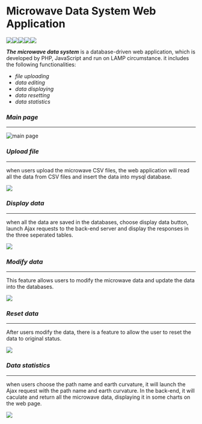 # Microwave Data System Web Application
![](<https://img.shields.io/badge/buid-passing-green.svg>)![](<https://img.shields.io/badge/PHP-88.46%25-yellowgreen.svg>)![](<https://img.shields.io/badge/JavaScript-11.48%20%25-blue.svg>)![](<https://img.shields.io/badge/Size-860k-orange.svg>)![](<https://img.shields.io/badge/license-GPL-yellow.svg>)



***The microwave data system*** is a database-driven web application, which is developed by PHP, JavaScript and run on LAMP circumstance. it includes the following functionalities:

- *file uploading*
- *data editing*
- *data displaying*
- *data resetting*
- *data statistics*



### *Main page*

------

![main page](<https://github.com/Hui0820/Pictures/master/ms01.jpg>)



### *Upload file*

------

when users upload the microwave CSV files,  the web application will read all the data from CSV files and insert the data into mysql database.

![](<https://github.com/Hui0820/Pictures/master/ms02.gif>)



### *Display data*

------

when all the data are saved in the databases, choose display data button, launch Ajax requests to the back-end server and display the responses in the three seperated tables.

![](<https://github.com/Hui0820/Pictures/master/ms03.jpg>)



### *Modify data*

------

This feature allows users to modify the microwave data and update the data into the databases.

![](<https://github.com/Hui0820/Pictures/master/ms06.gif>)



### *Reset data*

------

After users modify the data, there is a feature to allow the user to reset the data to original status.

![](<https://github.com/Hui0820/Pictures/master/ms05.jpg>)



### *Data statistics*

------

when users choose the path name and earth curvature, it will launch the Ajax request with the path name and earth curvature. In the back-end, it will caculate and return  all the microwave data,  displaying it in some charts on the web page.

![](<https://github.com/Hui0820/Pictures/master/ms04.gif>)

















